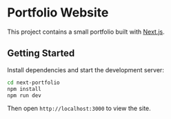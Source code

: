 # Portfolio Website

This project contains a small portfolio built with [Next.js](https://nextjs.org/).

## Getting Started

Install dependencies and start the development server:

```bash
cd next-portfolio
npm install
npm run dev
```

Then open `http://localhost:3000` to view the site.
